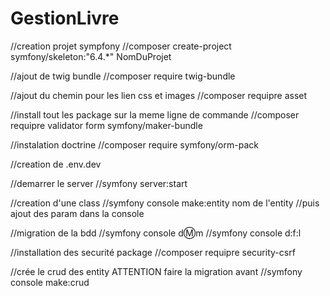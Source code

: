 # GestionLivre
//creation projet sympfony
//composer create-project symfony/skeleton:"6.4.*" NomDuProjet 

//ajout de twig bundle
//composer require twig-bundle

//ajout du chemin pour les lien css et images
//composer requipre asset

//install tout les package sur la meme ligne de commande
//composer requipre validator form symfony/maker-bundle

//instalation doctrine
//composer require symfony/orm-pack

//creation de .env.dev

//demarrer le server
//symfony server:start

//creation d'une class
//symfony console make:entity nom de l'entity
//puis ajout des param dans la console

//migration de la bdd
//symfony console d:m:m
//symfony console d:f:l

//installation des securité package
//composer requipre security-csrf

//crée le crud des entity ATTENTION faire la migration avant
//symfony console make:crud

